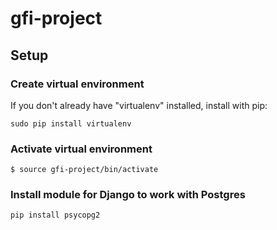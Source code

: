 # gfi-project

## Setup

### Create virtual environment
If you don't already have "virtualenv" installed, install with pip:

``` 
sudo pip install virtualenv
```

### Activate virtual environment

``` 
$ source gfi-project/bin/activate
```

### Install module for Django to work with Postgres
```
pip install psycopg2
```
